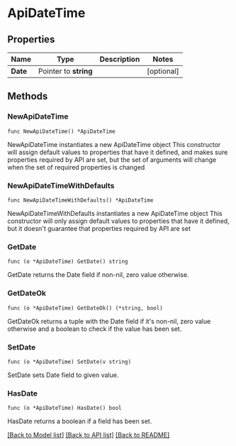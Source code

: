 # ApiDateTime

## Properties

Name | Type | Description | Notes
------------ | ------------- | ------------- | -------------
**Date** | Pointer to **string** |  | [optional] 

## Methods

### NewApiDateTime

`func NewApiDateTime() *ApiDateTime`

NewApiDateTime instantiates a new ApiDateTime object
This constructor will assign default values to properties that have it defined,
and makes sure properties required by API are set, but the set of arguments
will change when the set of required properties is changed

### NewApiDateTimeWithDefaults

`func NewApiDateTimeWithDefaults() *ApiDateTime`

NewApiDateTimeWithDefaults instantiates a new ApiDateTime object
This constructor will only assign default values to properties that have it defined,
but it doesn't guarantee that properties required by API are set

### GetDate

`func (o *ApiDateTime) GetDate() string`

GetDate returns the Date field if non-nil, zero value otherwise.

### GetDateOk

`func (o *ApiDateTime) GetDateOk() (*string, bool)`

GetDateOk returns a tuple with the Date field if it's non-nil, zero value otherwise
and a boolean to check if the value has been set.

### SetDate

`func (o *ApiDateTime) SetDate(v string)`

SetDate sets Date field to given value.

### HasDate

`func (o *ApiDateTime) HasDate() bool`

HasDate returns a boolean if a field has been set.


[[Back to Model list]](../README.md#documentation-for-models) [[Back to API list]](../README.md#documentation-for-api-endpoints) [[Back to README]](../README.md)



